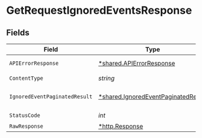 # GetRequestIgnoredEventsResponse


## Fields

| Field                                                                                     | Type                                                                                      | Required                                                                                  | Description                                                                               |
| ----------------------------------------------------------------------------------------- | ----------------------------------------------------------------------------------------- | ----------------------------------------------------------------------------------------- | ----------------------------------------------------------------------------------------- |
| `APIErrorResponse`                                                                        | [*shared.APIErrorResponse](../../models/shared/apierrorresponse.md)                       | :heavy_minus_sign:                                                                        | Bad Request                                                                               |
| `ContentType`                                                                             | *string*                                                                                  | :heavy_check_mark:                                                                        | N/A                                                                                       |
| `IgnoredEventPaginatedResult`                                                             | [*shared.IgnoredEventPaginatedResult](../../models/shared/ignoredeventpaginatedresult.md) | :heavy_minus_sign:                                                                        | List of ignored events                                                                    |
| `StatusCode`                                                                              | *int*                                                                                     | :heavy_check_mark:                                                                        | N/A                                                                                       |
| `RawResponse`                                                                             | [*http.Response](https://pkg.go.dev/net/http#Response)                                    | :heavy_minus_sign:                                                                        | N/A                                                                                       |
